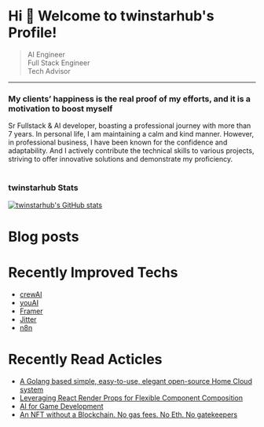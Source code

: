 Hi 👋 Welcome to twinstarhub's Profile!
============================
> AI Engineer<br/>
> Full Stack Engineer<br/>
> Tech Advisor

----------------------------------------------------

### My clients’ happiness is the real proof of my efforts, and it is a motivation to boost myself

Sr Fullstack & AI developer, boasting a professional journey with more than 7 years.
In personal life, I am maintaining a calm and kind manner.
However, in professional business, I have been known for the confidence and adaptability.
And I actively contribute the technical skills to various projects, striving to offer innovative solutions and demonstrate my proficiency.
<br> <br>
### twinstarhub Stats

<a href="http://www.github.com/twinstarhub"><img src="https://github-readme-stats.vercel.app/api?username=twinstarhub&show_icons=true&count_private=true&title_color=0891b2&text_color=ffffff&icon_color=0891b2&bg_color=1c1917&hide_border=true&theme=prussian&show=reviews,discussions_started,discussions_answered,prs_merged,prs_merged_percentage" alt="twinstarhub's GitHub stats" /></a>

# Blog posts
<!-- BLOG-POST-LIST:START -->
<!-- BLOG-POST-LIST:END -->

# Recently Improved Techs
- [crewAI](https://www.crewai.io/)
- [youAI](https://youai.ai/)
- [Framer](https://framer.com/)
- [Jitter](https://jitter.video/)
- [n8n](https://n8n.io/)

# Recently Read Acticles
- [A Golang based simple, easy-to-use, elegant open-source Home Cloud system](https://golang.ch/a-golang-based-simple-easy-to-use-elegant-open-source-home-cloud-system/?ref=dailydev)
- [Leveraging React Render Props for Flexible Component Composition](https://www.dhiwise.com/post/leveraging-react-render-props-for-flexible-component-composition)
- [AI for Game Development](https://huggingface.co/blog/ml-for-games-1?ref=dailydev)
- [An NFT without a Blockchain. No gas fees. No Eth. No gatekeepers](https://shkspr.mobi/blog/2021/12/an-nft-without-a-blockchain-no-gas-fees-no-eth/?ref=dailydev)
